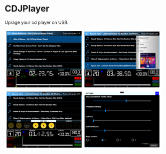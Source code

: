 # CDJPlayer
Uprage your cd player on USB.

![Freelancer Preview](https://github.com/Lukaszm328/CDJPlayer/blob/main/Instructions/images/cdjplayer.png?raw=true)

